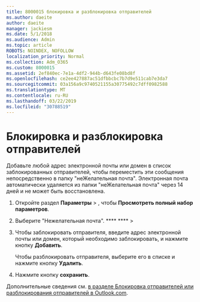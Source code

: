 ```yaml
---
title: 8000015 блокировка и разблокировка отправителей
ms.author: daeite
author: daeite
manager: jackiesm
ms.date: 5/1/2018
ms.audience: Admin
ms.topic: article
ROBOTS: NOINDEX, NOFOLLOW
localization_priority: Normal
ms.collection: Adm_O365
ms.custom: 8000015
ms.assetid: 2ef840ec-7e1a-4df2-944b-d643fe08bd8f
ms.openlocfilehash: ce2ee427887ac51dfbbcbc7b7d9e511cab7e3da7
ms.sourcegitcommit: 03a156a9c9740521155a30775492c7dff0982588
ms.translationtype: MT
ms.contentlocale: ru-RU
ms.lasthandoff: 03/22/2019
ms.locfileid: "30788519"
---
```

# <a name="block-or-unblock-senders"></a>Блокировка и разблокировка отправителей

Добавьте любой адрес электронной почты или домен в список заблокированных отправителей, чтобы переместить эти сообщения непосредственно в папку "неЖелательная почта". Электронная почта автоматически удаляется из папки "неЖелательная почта" через 14 дней и не может быть восстановлена.
  
1. Откройте раздел **Параметры** \> , чтобы **Просмотреть полный набор параметров**. 
    
2. Выберите "Нежелательная почта". **** **** \> 
    
3. Чтобы заблокировать отправителя, введите адрес электронной почты или домен, который необходимо заблокировать, и нажмите кнопку **Добавить**. 
    
    Чтобы разблокировать отправителя, выберите его в списке и нажмите кнопку **Удалить**.
    
4. Нажмите кнопку **сохранить**. 
    
Дополнительные сведения см. [в разделе Блокировка отправителей или разблокирования отправителей в Outlook.com](https://go.microsoft.com/fwlink/p/?linkid=873133).
  

